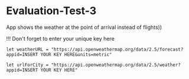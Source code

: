 # Evaluation-Test-3
App shows the weather at the point of arrival instead of flights))

!!! Don't forget to enter your unique key here

`let weatherURL = "https://api.openweathermap.org/data/2.5/forecast?appid=INSERT YOUR KEY HERE&units=metric"`

`let urlForCity = "https://api.openweathermap.org/data/2.5/weather?appid=INSERT YOUR KEY HERE"`


